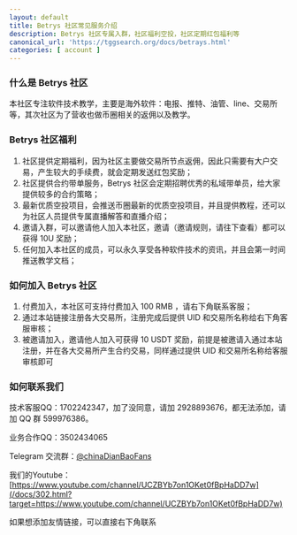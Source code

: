 ```yaml
---
layout: default
title: Betrys 社区常见服务介绍
description: Betrys 社区专属入群，社区福利空投，社区定期红包福利等
canonical_url: 'https://tggsearch.org/docs/betrays.html'
categories: [ account ]
---
```

### 什么是 Betrys 社区
本社区专注软件技术教学，主要是海外软件：电报、推特、油管、line、交易所等，其次社区为了营收也做币圈相关的返佣以及教学。

### Betrys 社区福利

1. 社区提供定期福利，因为社区主要做交易所节点返佣，因此只需要有大户交易，产生较大的手续费，就会定期发送红包奖励；
2. 社区提供合约带单服务，Betrys 社区会定期招聘优秀的私域带单员，给大家提供较多的合约策略；
3. 最新优质空投项目，会推送币圈最新的优质空投项目，并且提供教程，还可以为社区人员提供专属直播解答和直播介绍；
4. 邀请入群，可以邀请他人加入本社区，邀请（邀请规则，请往下查看）都可以获得 10U 奖励；
5. 任何加入本社区的成员，可以永久享受各种软件技术的资讯，并且会第一时间推送教学文档；

### 如何加入 Betrys 社区

1. 付费加入，本社区可支持付费加入 100 RMB ，请右下角联系客服；
2. 通过本站链接注册各大交易所，注册完成后提供 UID 和交易所名称给右下角客服审核；
3. 被邀请加入，邀请他人加入可获得 10 USDT 奖励，前提是被邀请入通过本站注册，并在各大交易所产生合约交易，同样通过提供 UID 和交易所名称给客服审核即可

### 如何联系我们
技术客服QQ：1702242347，加了没同意，请加 2928893676，都无法添加，请加 QQ 群 599976386。

业务合作QQ：3502434065

Telegram 交流群：[@chinaDianBaoFans](/docs/302.html?target=https://t.me/chinaDianBaoFans)

我们的Youtube：[https://www.youtube.com/channel/UCZBYb7on1OKet0fBpHaDD7w](/docs/302.html?target=https://www.youtube.com/channel/UCZBYb7on1OKet0fBpHaDD7w)

如果想添加友情链接，可以直接右下角联系